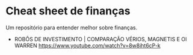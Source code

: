 # Cheat sheet de finanças
Um repositório para entender melhor sobre finanças.


* ROBÔS DE INVESTIMENTO | COMPARAÇÃO VÉRIOS, MAGNETIS E OI WARREN
https://www.youtube.com/watch?v=8w8iht6cP-k